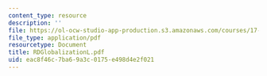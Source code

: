 ```yaml
---
content_type: resource
description: ''
file: https://ol-ocw-studio-app-production.s3.amazonaws.com/courses/17-000j-political-philosophy-global-justice-spring-2003/eac8f46c7ba69a3c0175e498d4e2f021_RDGlobalizationL.pdf
file_type: application/pdf
resourcetype: Document
title: RDGlobalizationL.pdf
uid: eac8f46c-7ba6-9a3c-0175-e498d4e2f021
---
```

